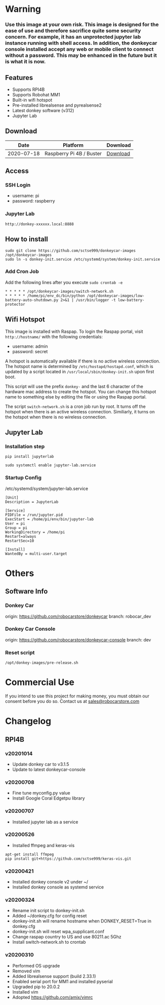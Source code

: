 # Warning
### Use this image at your own risk. This image is designed for the ease of use and therefore sacrifice quite some security concern. For example, it has an unprotected jupyter lab instance running with shell access. In addition, the donkeycar console installed accept any web or mobile client to connect without a password. This may be enhanced in the future but it is what it is now.

## Features

- Supports RPI4B
- Supports Robohat MM1
- Built-in wifi hotspot
- Pre-installed librealsense and pyrealsense2
- Latest donkey software (v312)
- Jupyter Lab

## Download
| Date  | Platform | Download |
| ------------- | ------------- | -------|
| 2020-07-18 | Raspberry Pi 4B / Buster | [Download](https://www.dropbox.com/s/tl9795vp2ywzonr/pi4_v20200718.zip?dl=0)|


## Access
### SSH Login
- username: pi
- password: raspberry

### Jupyter Lab
```
http://donkey-xxxxxx.local:8888
```

## How to install
```
sudo git clone https://github.com/sctse999/donkeycar-images /opt/donkeycar-images
sudo ln -s donkey-init.service /etc/systemd/system/donkey-init.service

```

### Add Cron Job

Add the following lines after you execute ```sudo crontab -e```

```
* * * * * /opt/donkeycar-images/switch-network.sh
* * * * * /home/pi/env_dc/bin/python /opt/donkeycar-images/low-battery-auto-shutdown.py 2>&1 | /usr/bin/logger -t low-battery-protector

```


## Wifi Hotspot
This image is installed with Raspap. To login the Raspap portal, visit
```http://hostname/``` with the following credentials:

- username: admin
- password: secret

A hotspot is automatically available if there is no active wireless connection.
The hotspot name is determined by ```/etc/hostapd/hostapd.conf```, which is
updated by a script located in ```/usr/local/sbin/donkey-init.sh``` upon
first boot.

This script will use the prefix ```donkey-``` and the last 6 character of the
hardware mac address to create the hotspot. You can change this hotspot name to
something else by editing the file or using the Raspap portal.

The script ```switch-network.sh``` is a cron job run by root. It turns off the
hotspot when there is an active wireless connection. Similiarly, it turns on the
hotspot when there is no wireless connection.


## Jupyter Lab

### Installation step
```
pip install jupyterlab

sudo systemctl enable jupyter-lab.service
```

### Startup Config
/etc/systemd/system/jupyter-lab.service
```
[Unit]
Description = JupyterLab

[Service]
PIDFile = /run/jupyter.pid
ExecStart = /home/pi/env/bin/jupyter-lab
User = pi
Group = pi
WorkingDirectory = /home/pi
Restart=always
RestartSec=10

[Install]
WantedBy = multi-user.target
```

# Others
## Software Info
### Donkey Car
origin: https://github.com/robocarstore/donkeycar
branch: robocar_dev


### Donkey Car Console
origin: https://github.com/robocarstore/donkeycar-console
branch: dev

### Reset script
```
/opt/donkey-images/pre-release.sh
```

# Commercial Use
If you intend to use this project for making money, you must obtain our consent before you do so. Contact us at sales@robocarstore.com


# Changelog
## RPI4B
### v20201014
- Update donkey car to v3.1.5
- Update to latest donkeycar-console 


### v20200708
- Fine tune myconfig.py value
- Install Google Coral Edgetpu library

### v20200707
- Installed jupyter lab as a service


### v20200526
- Installed ffmpeg and keras-vis
``` 
apt-get install ffmpeg
pip install git+https://github.com/sctse999/keras-vis.git

```

### v20200421
- Installed donkey console v2 under ~/
- Installed donkey console as systemd service

### v20200324
- Rename init script to donkey-init.sh
- Added ~/donkey.cfg for config reset
- donkey-init.sh will rename hostname when DONKEY_RESET=True in donkey.cfg
- donkey-init.sh will reset wpa_supplicant.conf
- Change raspap country to US and use 80211.ac 5Ghz
- Install switch-network.sh to crontab

### v20200310
- Performed OS upgrade
- Removed vim
- Added librealsense support (build 2.33.1)
- Enabled serial port for MM1 and installed pyserial
- Upgraded pip to 20.0.2
- Installed vim
- Adopted https://github.com/amix/vimrc





